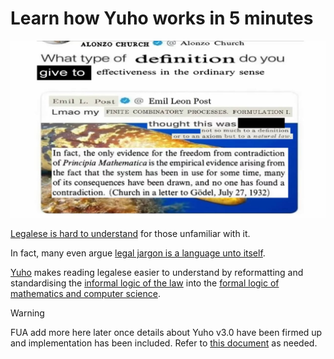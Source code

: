 # Learn how Yuho works in 5 minutes

![](./../asset/memes/canons_of_confusion.jpg)

[Legalese is hard to understand](https://www.reddit.com/r/LawSchool/comments/l099fe/why_are_legal_documents_hard_to_understand_for_a/) for those unfamiliar with it.

In fact, many even argue [legal jargon is a language unto itself](https://law.stackexchange.com/questions/95218/is-legalese-a-thing-in-languages-other-than-english).

[Yuho](https://github.com/gongahkia/yuho) makes reading legalese easier to understand by reformatting and standardising the [informal logic of the law](https://plato.stanford.edu/entries/logic-informal/) into the [formal logic of mathematics and computer science](https://plato.stanford.edu/entries/logic-classical/).
  
> [!WARNING]
> FUA add more here later once details about Yuho v3.0 have been firmed up and implementation has been included. Refer to [this document](https://github.com/gongahkia/yuho/blob/main/archive/yuho_v2/doc/yuho_onboarding.md) as needed.
